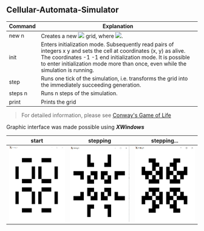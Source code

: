 ## Cellular-Automata-Simulator

| Command | Explanation |
| ----- | ---- |
| new n | Creates a new <img src="https://render.githubusercontent.com/render/math?math=n \cdot n"> grid, where <img src="https://render.githubusercontent.com/render/math?math=n \ge 1">. |
| init | Enters initialization mode. Subsequently read pairs of integers x y and sets the cell at coordinates (x, y) as alive. The coordinates -1 -1 end initialization mode. It is possible to enter initialization mode more than once, even while the simulation is running. |
| step | Runs one tick of the simulation, i.e. transforms the grid into the immediately succeeding generation.|
| steps n | Runs n steps of the simulation. |
| print | Prints the grid |


> For detailed information, please see [Conway's Game of Life](https://en.wikipedia.org/wiki/Conway%27s_Game_of_Life)

Graphic interface was made possible using ***XWindows***

|  start |  stepping   |  stepping...  |
| --- | --- | --- |
|<img src="https://github.com/XintongLi1/Cellular-Automata-Simulator/blob/master/Images/pulsar1.png" width="200" height="200">| <img src="https://github.com/XintongLi1/Cellular-Automata-Simulator/blob/master/Images/pulsar2.png" width="200" height="200"> | <img src="https://github.com/XintongLi1/Cellular-Automata-Simulator/blob/master/Images/pulsar3.png" width="200" height="200">
